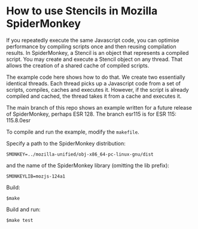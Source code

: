 # How to use Stencils in Mozilla SpiderMonkey

If you repeatedly execute the same Javascript code, you can optimise performance by compiling scripts once and then reusing compilation results.
In SpiderMonkey, a Stencil is an object that represents a compiled script. You may create and execute a Stencil object on any thread. That allows the creation of a shared cache of compiled scripts.

The example code here shows how to do that. We create two essentially identical threads. Each thread picks up a Javascript code from a set of scripts, compiles, caches and executes it. However, if the script is already compiled and cached, the thread takes it from a cache and executes it.

The main branch of this repo shows an example written for a future release of SpiderMonkey, perhaps ESR 128. The branch esr115 is for ESR 115: 115.8.0esr

To compile and run the example, modify the `makefile`.

Specify a path to the SpiderMonkey distribution:

```
SMONKEY=../mozilla-unified/obj-x86_64-pc-linux-gnu/dist
```

and the name of the SpiderMonkey library (omitting the lib prefix):


```
SMONKEYLIB=mozjs-124a1
```

Build:

```
$make
```

Build and run:

```
$make test
```
